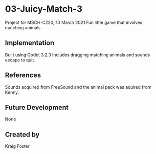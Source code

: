 # 03-Juicy-Match-3
Project for MSCH-C220, 10 March 2021
Fun little game that involves matching animals.


## Implementation
Built using Godot 3.2.3
Includes dragging matching animals and sounds  escape to quit.

## References
Sounds acquired from FreeSound and the animal pack was aquired from Kenny.

## Future Development
None

## Created by 
Kraig Foster


